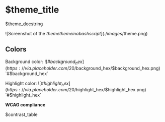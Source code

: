 # $theme_title

$theme_docstring

![Screenshot of the $theme theme in a bash script](./images/$theme.png)

## Colors

Background color: ![#$background_hex](https://via.placeholder.com/20/$background_hex/$background_hex.png) `#$background_hex`

Highlight color: ![#$highlight_hex](https://via.placeholder.com/20/$highlight_hex/$highlight_hex.png) `#$highlight_hex`

**WCAG compliance**

$contrast_table
